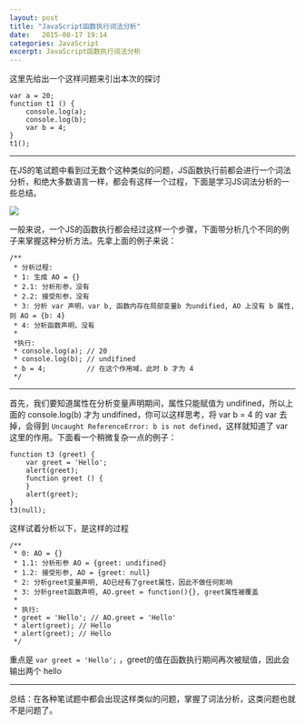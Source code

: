 ```yaml
---
layout: post
title: "JavaScript函数执行词法分析"
date:   2015-08-17 19:14
categories: JavaScript
excerpt: JavaScript函数执行词法分析
---
```


这里先给出一个这样问题来引出本次的探讨

    var a = 20;
    function t1 () {
        console.log(a);
        console.log(b);
        var b = 4;
    }
    t1();

---

在JS的笔试题中看到过无数个这种类似的问题，JS函数执行前都会进行一个词法分析，和绝大多数语言一样，都会有这样一个过程，下面是学习JS词法分析的一些总结。

![](http://ww3.sinaimg.cn/mw690/baa3278fgw1ev5szlr87lj20ge0hedis.jpg)

一般来说，一个JS的函数执行都会经过这样一个步骤，下面带分析几个不同的例子来掌握这种分析方法。先拿上面的例子来说：

    /**
     * 分析过程:
     * 1: 生成 AO = {}
     * 2.1: 分析形参，没有
     * 2.2: 接受形参，没有
     * 3: 分析 var 声明，var b, 函数内存在局部变量b 为undified, AO 上没有 b 属性, 则 AO = {b: 4}
     * 4: 分析函数声明，没有
     *
     *执行:
     * console.log(a); // 20
     * console.log(b); // undifined
     * b = 4;          // 在这个作用域，此时 b 才为 4
     */

---

首先，我们要知道属性在分析变量声明期间，属性只能赋值为 undifined，所以上面的 console.log(b) 才为 undifined，你可以这样思考，将 var b = 4 的 var 去掉，会得到 `Uncaught ReferenceError: b is not defined`，这样就知道了 var 这里的作用。下面看一个稍微复杂一点的例子：

    function t3 (greet) {
        var greet = 'Hello';
        alert(greet);
        function greet () {
        }
        alert(greet);
    }
    t3(null);

这样试着分析以下，是这样的过程

    /**
     * 0: AO = {}
     * 1.1: 分析形参 AO = {greet: undifined}
     * 1.2: 接受形参, AO = {greet: null}
     * 2: 分析greet变量声明, AO已经有了greet属性，因此不做任何影响
     * 3: 分析greet函数声明, AO.greet = function(){}, greet属性被覆盖
     *
     * 执行:
     * greet = 'Hello'; // AO.greet = 'Hello'
     * alert(greet); // Hello
     * alert(greet); // Hello
     */

重点是 `var greet = 'Hello';` ，greet的值在函数执行期间再次被赋值，因此会输出两个 hello

---

总结：在各种笔试题中都会出现这样类似的问题，掌握了词法分析，这类问题也就不是问题了。
